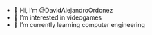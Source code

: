 - 👋 Hi, I’m @DavidAlejandroOrdonez
- 👀 I’m interested in videogames
- 🌱 I’m currently learning computer engineering


<!---
DavidAlejandroOrdonez/DavidAlejandroOrdonez is a ✨ special ✨ repository because its `README.md` (this file) appears on your GitHub profile.
You can click the Preview link to take a look at your changes.
--->
